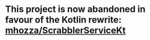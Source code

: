 # This project is now abandoned in favour of the Kotlin rewrite: [mhozza/ScrabblerServiceKt](https://github.com/mhozza/ScrabblerServiceKt)
